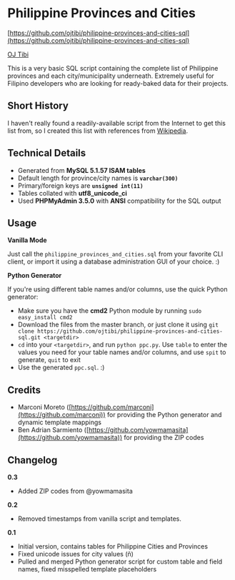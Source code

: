 Philippine Provinces and Cities
===============================

[https://github.com/ojtibi/philippine-provinces-and-cities-sql](https://github.com/ojtibi/philippine-provinces-and-cities-sql)

[OJ Tibi](https://github.com/ojtibi)

This is a very basic SQL script containing the complete list of Philippine provinces and each city/municipality underneath. Extremely useful for Filipino developers who are looking for ready-baked data for their projects.

Short History
-------------

I haven't really found a readily-available script from the Internet to get this list from, so I created this list with references from [Wikipedia](http://en.wikipedia.org/wiki/List_of_cities_and_municipalities_in_the_Philippines).

Technical Details
-----------------

* Generated from **MySQL 5.1.57 ISAM tables**
* Default length for province/city names is **`varchar(300)`**
* Primary/foreign keys are **`unsigned int(11)`**
* Tables collated with **utf8\_unicode\_ci**
* Used **PHPMyAdmin 3.5.0** with **ANSI** compatibility for the SQL output

Usage
-----

**Vanilla Mode**

Just call the `philippine_provinces_and_cities.sql` from your favorite CLI client, or import it using a database administration GUI of your choice. :)

**Python Generator**

If you're using different table names and/or columns, use the quick Python generator:

* Make sure you have the **cmd2** Python module by running `sudo easy_install cmd2`
* Download the files from the master branch, or just clone it using `git clone https://github.com/ojtibi/philippine-provinces-and-cities-sql.git <targetdir>`
* `cd` into your `<targetdir>`, and run `python ppc.py`. Use `table` to enter the values you need for your table names and/or columns, and use `spit` to generate, `quit` to exit
* Use the generated `ppc.sql`. :)

Credits
-------

* Marconi Moreto ([https://github.com/marconi](https://github.com/marconi)) for providing the Python generator and dynamic template mappings
* Ben Adrian Sarmiento ([https://github.com/yowmamasita](https://github.com/yowmamasita)) for providing the ZIP codes


Changelog
---------

**0.3**

* Added ZIP codes from @yowmamasita

**0.2**

* Removed timestamps from vanilla script and templates.

**0.1**

* Initial version, contains tables for Philippine Cities and Provinces
* Fixed unicode issues for city values (ñ)
* Pulled and merged Python generator script for custom table and field names, fixed misspelled template placeholders
